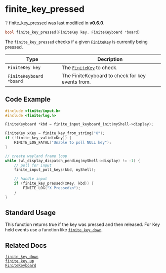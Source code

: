# finite_key_pressed

<div class="alert alert-info part text-info">
❔ finite_key_pressed was last modified in <b>v0.6.0</b>.
</div>

```c
bool finite_key_pressed(FiniteKey key, FiniteKeyboard *board)
```

The `finite_key_pressed` checks if a given [`FiniteKey`](../../../types/FiniteKey) is currently being pressed.

| Type                    | Decription                                            |
| ----------------------- | ----------------------------------------------------- |
| `FiniteKey key`         | The [`FiniteKey`](../../../types/FiniteKey) to check. |
| `FiniteKeyboard *board` | The FiniteKeyboard to check for key events from.      |

## Code Example

```c
#include <finite/input.h>
#include <finite/log.h>

FiniteKeyboard *kbd = finite_input_keyboard_init(myShell->display);

FiniteKey xKey = finite_key_from_string("X");
if (!finite_key_valid(xKey)) {
    FINITE_LOG_FATAL("Unable to poll NULL key");
}

// create wayland frame loop
while (wl_display_dispatch_pending(myShell->display) != -1) {
    // poll for input
    finite_input_poll_keys(kbd, myShell);

    // handle input
    if (finite_key_pressed(xKey, kbd)) {
        FINITE_LOG("X Pressed\n");
    }
}
```

## Standard Usage

This function returns true if the key was pressed and then released. For Key held events use a function like [`finite_key_down`](../finite_key_down).

## Related Docs

[`finite_key_down`](../finite_key_down)<br>
[`finite_key_up`](../finite_key_up)<br>
[`FiniteKeyboard`](../../../types/FiniteKeyboard)
